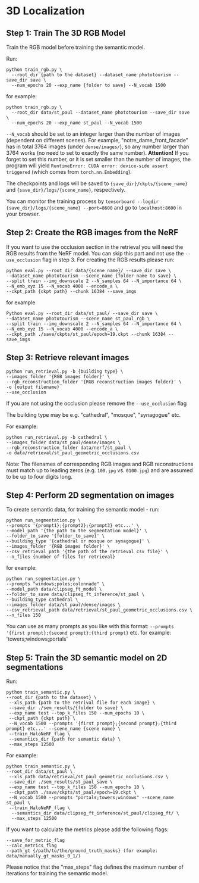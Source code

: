 # 3D Localization

## Step 1: Train The 3D RGB Model

Train the RGB model before training the semantic model.

Run:
```
python train_rgb.py \
  --root_dir {path to the dataset} --dataset_name phototourism --save_dir save \
  --num_epochs 20 --exp_name {folder to save} --N_vocab 1500
```

for example:
```
python train_rgb.py \
  --root_dir data/st_paul --dataset_name phototourism --save_dir save \
  --num_epochs 20 --exp_name st_paul --N_vocab 1500
```

`--N_vocab` should be set to an integer larger than the number of images (dependent on different scenes). For example, "notre_dame_front_facade" has in total 3764 images (under `dense/images/`), so any number larger than 3764 works (no need to set to exactly the same number). **Attention!** If you forget to set this number, or it is set smaller than the number of images, the program will yield `RuntimeError: CUDA error: device-side assert triggered` (which comes from `torch.nn.Embedding`).

The checkpoints and logs will be saved to `{save_dir}/ckpts/{scene_name} ` and `{save_dir}/logs/{scene_name}`, respectively.

You can monitor the training process by `tensorboard --logdir {save_dir}/logs/{scene_name} --port=8600` and go to `localhost:8600` in your browser.

## Step 2: Create the RGB images from the NeRF

If you want to use the occlusion section in the retrieval you will need the RGB results from the NeRF model.
You can skip this part and not use the `--use_occlusion` flag in step 3.
For creating the RGB results please run:
```
python eval.py --root_dir data/{scene name}/ --save_dir save \
--dataset_name phototourism --scene_name {folder name to save} \
--split train --img_downscale 2 --N_samples 64 --N_importance 64 \
--N_emb_xyz 15 --N_vocab 4000 --encode_a \
--ckpt_path {ckpt path} --chunk 16384 --save_imgs
```

for example 
```
Python eval.py --root_dir data/st_paul/ --save_dir save \
--dataset_name phototourism --scene_name st_paul_rgb \
--split train --img_downscale 2 --N_samples 64 --N_importance 64 \
--N_emb_xyz 15 --N_vocab 4000 --encode_a \
--ckpt_path ./save/ckpts/st_paul/epoch=19.ckpt --chunk 16384 --save_imgs
```


## Step 3: Retrieve relevant images

```
python run_retrieval.py -b {building type} \
--images_folder '{RGB images folder}' \
--rgb_reconstruction_folder '{RGB reconstruction images folder}' \
-o {output filename}
--use_occlusion
```

If you are not using the occlusion please remove the `--use_occlusion` flag


The building type may be e.g. "cathedral", "mosque", "synagogue" etc.

For example:

```
python run_retrieval.py -b cathedral \
--images_folder data/st_paul/dense/images \
--rgb_reconstruction_folder data/nerf/st_paul \
-o data/retrieval/st_paul_geometric_occlusions.csv
```

Note: The filenames of corresponding RGB images and RGB reconstructions must match up to leading zeros (e.g. `100.jpg` vs. `0100.jpg`) and are assumed to be up to four digits long.

## Step 4: Perform 2D segmentation on images

To create semantic data, for training the semantic model - run:
```
python run_segmentation.py \
--prompts '{prompt1};{prompt2};{prompt3} etc...' \
--model_path '{the path to the segmentation model}' \
--folder_to_save '{folder_to_save}' \
--building_type '{cathedral or mosque or synagogue}' \
--images_folder '{RGB images folder}' \
--csv_retrieval_path '{the path of the retrieval csv file}' \
--n_files {number of files for retrieval}
```

for example:
```
python run_segmentation.py \
--prompts "windows;poles;colonnade" \
--model_path data/clipseg_ft_model \
--folder_to_save data/clipseg_ft_inference/st_paul \
--building_type cathedral \
--images_folder data/st_paul/dense/images \
--csv_retrieval_path data/retrieval/st_paul_geometric_occlusions.csv \
--n_files 150
```

You can use as many prompts as you like with this format:
`--prompts '{first prompt};{second prompt};{third prompt}` etc.
for example: 'towers;windows;portals'

## Step 5: Train the 3D semantic model on 2D segmentations

Run:
```
python train_semantic.py \
--root_dir {path to the dataset} \
 --xls_path {path to the retrival file for each image} \
 --save_dir ./sem_results/{folder to save} \
 --exp_name test --top_k_files 150 --num_epochs 10 \
 --ckpt_path {ckpt path} \
 --N_vocab 1500 --prompts '{first prompt};{second prompt};{third prompt} etc...' --scene_name {scene name} \
 --train_HaloNeRF_flag \
 --semantics_dir {path for semantic data} \
 --max_steps 12500
```

For example:
```
python train_semantic.py \
--root_dir data/st_paul \
 --xls_path data/retrieval/st_paul_geometric_occlusions.csv \
 --save_dir ./sem_results/st_paul_save \
 --exp_name test --top_k_files 150 --num_epochs 10 \
 --ckpt_path ./save/ckpts/st_paul/epoch=19.ckpt \
 --N_vocab 1500 --prompts "portals;towers;windows" --scene_name st_paul \
 --train_HaloNeRF_flag \
  --semantics_dir data/clipseg_ft_inference/st_paul/clipseg_ft/ \
  --max_steps 12500
 ```

If you want to calculate the metrics please add the following flags:
```
--save_for_metric_flag 
--calc_metrics_flag
--path_gt {/path/to/the/ground_truth_masks} (for example: data/manually_gt_masks_0_1/)
```

Please notice that the "max_steps" flag defines the maximum number of iterations for training the semantic model.


